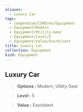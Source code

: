 ```yaml
---
aliases:
  - Luxury Car
tags:
  - Compendium/CSRD/en/Equipment
  - Equipment/Modern
  - Equipment/Utility-Gear
  - Equipment/Level/5
  - Equipment/Value/Exorbitant
title: Luxury Car
collection: Equipment
kind: Equipment
---
```

## Luxury Car    
    
>    
> **Options :** Modern, Utility Gear    
> **Level :** 5    
> **Value :** Exorbitant